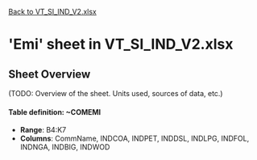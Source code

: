 [Back to VT_SI_IND_V2.xlsx](README.md)

# 'Emi' sheet in VT_SI_IND_V2.xlsx

## Sheet Overview

(TODO: Overview of the sheet. Units used, sources of data, etc.)

#### Table definition: ~COMEMI
- **Range**: B4:K7
- **Columns**: CommName, INDCOA, INDPET, INDDSL, INDLPG, INDFOL, INDNGA, INDBIG, INDWOD

